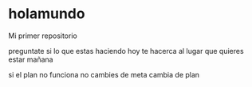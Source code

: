 # holamundo

Mi primer repositorio 

preguntate si lo que estas haciendo hoy te hacerca al lugar que quieres estar mañana 


si el plan no funciona no cambies de meta cambia de plan
